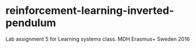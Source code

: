 # reinforcement-learning-inverted-pendulum
Lab assignment 5 for Learning systems class. MDH Erasmus+ Sweden 2016
